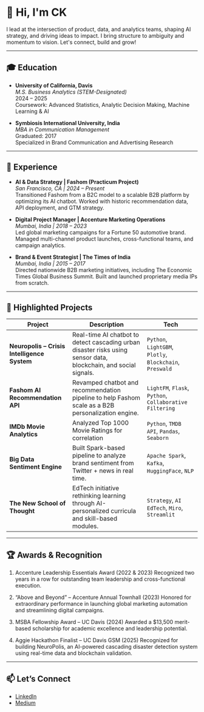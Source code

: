 # 👋 Hi, I'm CK

I lead at the intersection of product, data, and analytics teams, shaping AI strategy, and driving ideas to impact. I bring structure to ambiguity and momentum to vision. Let's connect, build and grow!

---

## 🎓 Education

- **University of California, Davis**  
  *M.S. Business Analytics (STEM-Designated)*  
  2024 – 2025  
  Coursework: Advanced Statistics, Analytic Decision Making, Machine Learning & AI

- **Symbiosis International University, India**  
  *MBA in Communication Management*  
  Graduated: 2017  
  Specialized in Brand Communication and Advertising Research

---

## 💼 Experience

- **AI & Data Strategy | Fashom (Practicum Project)**  
  *San Francisco, CA | 2024 – Present*  
  Transitioned Fashom from a B2C model to a scalable B2B platform by optimizing its AI chatbot. Worked with historic recommendation data, API deployment, and GTM strategy.

- **Digital Project Manager | Accenture Marketing Operations**  
  *Mumbai, India | 2018 – 2023*  
  Led global marketing campaigns for a Fortune 50 automotive brand. Managed multi-channel product launches, cross-functional teams, and campaign analytics.

- **Brand & Event Strategist | The Times of India**  
  *Mumbai, India | 2015 – 2017*  
  Directed nationwide B2B marketing initiatives, including The Economic Times Global Business Summit. Built and launched proprietary media IPs from scratch.


---

## 🚀 Highlighted Projects

| Project | Description | Tech |
|--------|-------------|------|
| **Neuropolis – Crisis Intelligence System** | Real-time AI chatbot to detect cascading urban disaster risks using sensor data, blockchain, and social signals. | `Python`, `LightGBM`, `Plotly`, `Blockchain`, `Preswald` |
| **Fashom AI Recommendation API** | Revamped chatbot and recommendation pipeline to help Fashom scale as a B2B personalization engine. | `LightFM`, `Flask`, `Python`, `Collaborative Filtering` |
| **IMDb Movie Analytics** | Analyzed Top 1000 Movie Ratings for correlation | `Python`, `TMDB API`, `Pandas`, `Seaborn` |
| **Big Data Sentiment Engine** | Built Spark-based pipeline to analyze brand sentiment from Twitter + news in real time. | `Apache Spark`, `Kafka`, `HuggingFace`, `NLP` |
| **The New School of Thought** | EdTech initiative rethinking learning through AI-personalized curricula and skill-based modules. | `Strategy`, `AI EdTech`, `Miro`, `Streamlit` |


---

## 🏆 Awards & Recognition

1. Accenture Leadership Essentials Award (2022 & 2023)
Recognized two years in a row for outstanding team leadership and cross-functional execution.

2. “Above and Beyond” – Accenture Annual Townhall (2023)
Honored for extraordinary performance in launching global marketing automation and streamlining digital campaigns.

3. MSBA Fellowship Award – UC Davis (2024)
Awarded a $13,500 merit-based scholarship for academic excellence and leadership potential.

4. Aggie Hackathon Finalist – UC Davis GSM (2025)
Recognized for building NeuroPolis, an AI-powered cascading disaster detection system using real-time data and blockchain validation.

---

## 📫 Let’s Connect

- [LinkedIn](https://www.linkedin.com/in/chaitanyakhot/)
- [Medium](https://medium.com/@ckkhot)
